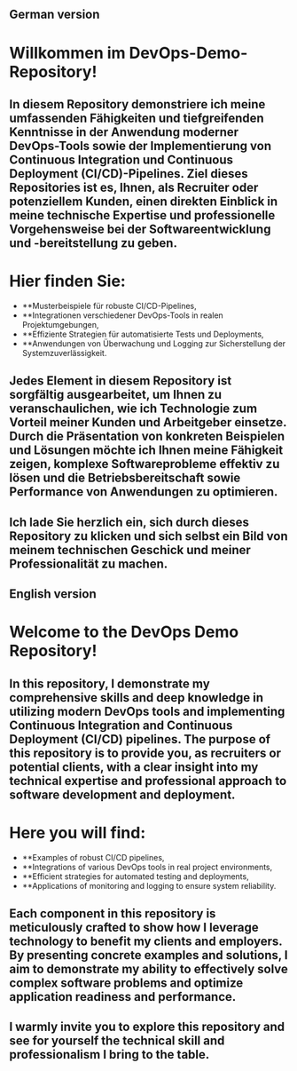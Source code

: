## German version
# Willkommen im DevOps-Demo-Repository!

## In diesem Repository demonstriere ich meine umfassenden Fähigkeiten und tiefgreifenden Kenntnisse in der Anwendung moderner DevOps-Tools sowie der Implementierung von Continuous Integration und Continuous Deployment (CI/CD)-Pipelines. Ziel dieses Repositories ist es, Ihnen, als Recruiter oder potenziellem Kunden, einen direkten Einblick in meine technische Expertise und professionelle Vorgehensweise bei der Softwareentwicklung und -bereitstellung zu geben.

# Hier finden Sie:

- **Musterbeispiele für robuste CI/CD-Pipelines,
- **Integrationen verschiedener DevOps-Tools in realen Projektumgebungen,
- **Effiziente Strategien für automatisierte Tests und Deployments,
- **Anwendungen von Überwachung und Logging zur Sicherstellung der Systemzuverlässigkeit.

## Jedes Element in diesem Repository ist sorgfältig ausgearbeitet, um Ihnen zu veranschaulichen, wie ich Technologie zum Vorteil meiner Kunden und Arbeitgeber einsetze. Durch die Präsentation von konkreten Beispielen und Lösungen möchte ich Ihnen meine Fähigkeit zeigen, komplexe Softwareprobleme effektiv zu lösen und die Betriebsbereitschaft sowie Performance von Anwendungen zu optimieren.

## Ich lade Sie herzlich ein, sich durch dieses Repository zu klicken und sich selbst ein Bild von meinem technischen Geschick und meiner Professionalität zu machen.

## English version
# Welcome to the DevOps Demo Repository!

## In this repository, I demonstrate my comprehensive skills and deep knowledge in utilizing modern DevOps tools and implementing Continuous Integration and Continuous Deployment (CI/CD) pipelines. The purpose of this repository is to provide you, as recruiters or potential clients, with a clear insight into my technical expertise and professional approach to software development and deployment.

# Here you will find:

- **Examples of robust CI/CD pipelines,
- **Integrations of various DevOps tools in real project environments,
- **Efficient strategies for automated testing and deployments,
- **Applications of monitoring and logging to ensure system reliability.
## Each component in this repository is meticulously crafted to show how I leverage technology to benefit my clients and employers. By presenting concrete examples and solutions, I aim to demonstrate my ability to effectively solve complex software problems and optimize application readiness and performance.

## I warmly invite you to explore this repository and see for yourself the technical skill and professionalism I bring to the table.